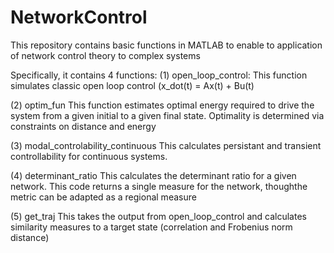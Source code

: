 # NetworkControl
This repository contains basic functions in MATLAB to enable to application of network control theory to complex systems

Specifically, it contains 4 functions:
(1) open_loop_control:                        This function simulates classic open loop control (x_dot(t) = Ax(t) + Bu(t)

(2) optim_fun                                 This function estimates optimal energy required to drive the system from a given initial to a given final state. Optimality is determined via constraints on distance and energy

(3) modal_controlability_continuous           This calculates persistant and transient controllability for continuous systems.

(4) determinant_ratio                         This calculates the determinant ratio for a given network. This code returns a single measure for the network, thoughthe metric can be adapted as a regional measure

(5) get_traj                                  This takes the output from open_loop_control and calculates similarity measures to a target state (correlation and Frobenius norm distance)
